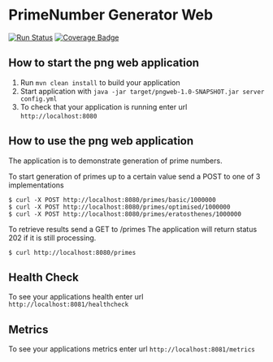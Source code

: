 # PrimeNumber Generator Web
[![Run Status](https://api.shippable.com/projects/593eab66118f370700fb89b7/badge?branch=master)](https://app.shippable.com/github/chrishughes25/prime-number-generator)
[![Coverage Badge](https://api.shippable.com/projects/593eab66118f370700fb89b7/coverageBadge?branch=master)](https://app.shippable.com/github/chrishughes25/prime-number-generator)

How to start the png web application
---
1. Run `mvn clean install` to build your application
2. Start application with `java -jar target/pngweb-1.0-SNAPSHOT.jar server config.yml`
3. To check that your application is running enter url `http://localhost:8080`

How to use the png web application
---
The application is to demonstrate generation of prime numbers.

To start generation of primes up to a certain value send a POST to one of 3 implementations

```
$ curl -X POST http://localhost:8080/primes/basic/1000000
$ curl -X POST http://localhost:8080/primes/optimised/1000000
$ curl -X POST http://localhost:8080/primes/eratosthenes/1000000
```
To retrieve results send a GET to /primes
The application will return status 202 if it is still processing.
```
$ curl http://localhost:8080/primes
```

Health Check
---
To see your applications health enter url `http://localhost:8081/healthcheck`

Metrics
-------
To see your applications metrics enter url `http://localhost:8081/metrics`
